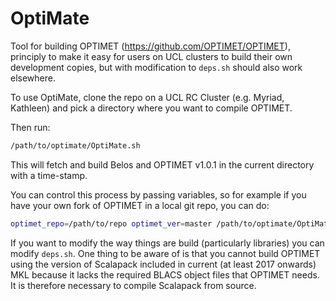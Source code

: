 # OptiMate
Tool for building OPTIMET (https://github.com/OPTIMET/OPTIMET), principly to make it easy for users on UCL clusters to build their own development copies, but with modification to `deps.sh` should also work elsewhere.

To use OptiMate, clone the repo on a UCL RC Cluster (e.g. Myriad, Kathleen) and pick a directory where you want to compile OPTIMET.

Then run:

```bash
/path/to/optimate/OptiMate.sh
```

This will fetch and build Belos and OPTIMET v1.0.1 in the current directory with a time-stamp.

You can control this process by passing variables, so for example if you have your own fork of OPTIMET in a local git repo, you can do:

```bash
optimet_repo=/path/to/repo optimet_ver=master /path/to/optimate/OptiMate.sh

```

If you want to modify the way things are build (particularly libraries) you can modify `deps.sh`.  One thing to be aware of is that you cannot build OPTIMET using the version of Scalapack included in current (at least 2017 onwards) MKL because it lacks the required BLACS object files that OPTIMET needs.  It is therefore necessary to compile Scalapack from source.

